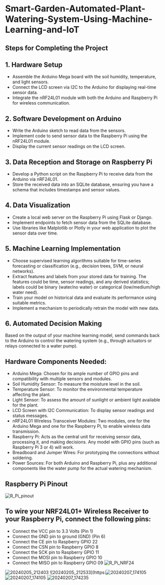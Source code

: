 # Smart-Garden-Automated-Plant-Watering-System-Using-Machine-Learning-and-IoT

## Steps for Completing the Project
## 1. Hardware Setup
- Assemble the Arduino Mega board with the soil humidity, temperature, and light sensors.
- Connect the LCD screen via I2C to the Arduino for displaying real-time sensor data.
- Integrate the nRF24L01 module with both the Arduino and Raspberry Pi for wireless communication.

## 2. Software Development on Arduino
- Write the Arduino sketch to read data from the sensors.
- Implement code to send sensor data to the Raspberry Pi using the nRF24L01 module.
- Display the current sensor readings on the LCD screen.

## 3. Data Reception and Storage on Raspberry Pi
- Develop a Python script on the Raspberry Pi to receive data from the Arduino via nRF24L01.
- Store the received data into an SQLite database, ensuring you have a schema that includes timestamps and sensor values.

## 4. Data Visualization
- Create a local web server on the Raspberry Pi using Flask or Django.
- Implement endpoints to fetch sensor data from the SQLite database.
- Use libraries like Matplotlib or Plotly in your web application to plot the sensor data over time.

## 5. Machine Learning Implementation
- Choose supervised learning algorithms suitable for time-series forecasting or classification (e.g., decision trees, SVM, or neural networks).
- Extract features and labels from your stored data for training. The features could be time, sensor readings, and any derived statistics; labels could be binary (water/no water) or categorical (low/medium/high water need).
- Train your model on historical data and evaluate its performance using suitable metrics.
- Implement a mechanism to periodically retrain the model with new data.

## 6. Automated Decision Making
Based on the output of your machine learning model, send commands back to the Arduino to control the watering system (e.g., through actuators or relays connected to a water pump).


## Hardware Components Needed:
-	Arduino Mega: Chosen for its ample number of GPIO pins and compatibility with multiple sensors and modules.
-	Soil Humidity Sensor: To measure the moisture level in the soil.
-	Temperature Sensor: To monitor the environmental temperature affecting the plant.
-	Light Sensor: To assess the amount of sunlight or ambient light available for the plant.
-	LCD Screen with I2C Communication: To display sensor readings and status messages.
-	nRF24L01 Wireless Transceiver Modules: Two modules, one for the Arduino Mega and one for the Raspberry Pi, to enable wireless data transmission.
-	Raspberry Pi: Acts as the central unit for receiving sensor data, processing it, and making decisions. Any model with GPIO pins (such as Raspberry Pi 3 or 4) will work.
-	Breadboard and Jumper Wires: For prototyping the connections without soldering.
-	Power Sources: For both Arduino and Raspberry Pi, plus any additional components like the water pump for the actual watering mechanism.

## Raspberry Pi Pinout
![R_Pi_pinout](https://github.com/andreidutceac/Smart-Garden-Automated-Plant-Watering-System-Using-Machine-Learning-and-IoT/assets/117718437/679544a3-926f-4852-b657-74cd470adeb6)

## To wire your NRF24L01+ Wireless Receiver to your Raspberry Pi, connect the following pins:
- Connect the VCC pin to 3.3 Volts (Pin 1)
- Connect the GND pin to ground (GND) (Pin 6)
- Connect the CE pin to Raspberry GPIO 22
- Connect the CSN pin to Raspberry GPIO 8
- Connect the SCK pin to Raspberry GPIO 11
- Connect the MOSI pin to Raspberry GPIO 10
- Connect the MISO pin to Raspberry GPIO 09
![R_Pi_NRF24](https://github.com/andreidutceac/Smart-Garden-Automated-Plant-Watering-System-Using-Machine-Learning-and-IoT/assets/117718437/307af26d-0bb9-4201-a9e1-033fb5abb2e7)


![20240205_212403](https://github.com/andreidutceac/Smart-Garden-Automated-Plant-Watering-System-Using-Machine-Learning-and-IoT/assets/117718437/485100a1-e8cc-4545-abcf-201fb0de8f86)
![20240205_212533](https:![20240207_174105](https://github.com/andreidutceac/Smart-Garden-Automated-Plant-Watering-System-Using-Machine-Learning-and-IoT/assets/117718437/b0e9be66-b281-4371-ae2e-1d6404a69245)
![20240207_174105](https://github.com/andreidutceac/Smart-Garden-Automated-Plant-Watering-System-Using-Machine-Learning-and-IoT/assets/117718437/a053cc08-ecfb-4a7e-a029-2bb078c80a41)
![20240207_174235](https://github.com/andreidutceac/Smart-Garden-Automated-Plant-Watering-System-Using-Machine-Learning-and-IoT/assets/117718437/2943a76a-739a-41c5-9217-e7b4604d2527)
